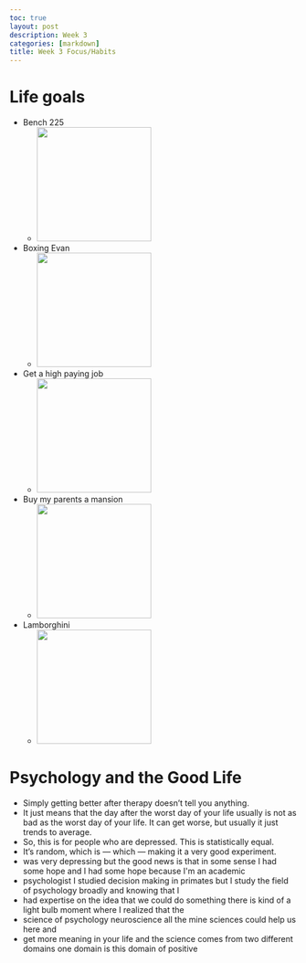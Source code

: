 ```yaml
---
toc: true
layout: post
description: Week 3
categories: [markdown]
title: Week 3 Focus/Habits
---
```


# Life goals
- Bench 225
  - <img src="(https://user-images.githubusercontent.com/72475804/189558325-ea7a3858-c8cd-46c8-b9de-ee04fb0929d0.png)"  width="200">
- Boxing Evan
  - <img src="(https://user-images.githubusercontent.com/72475804/189973499-12d8e135-fb35-4ebe-bfe8-61e6e520b628.png)"  width="200">
- Get a high paying job
  - <img src="(https://user-images.githubusercontent.com/72475804/189558197-e7f50a9f-b02c-46fd-9523-5206dd7290ae.png)"  width="200">
- Buy my parents a mansion
  - <img src="(https://user-images.githubusercontent.com/72475804/189558228-67045fa7-da85-4a15-bff2-9a3a520fd90a.png)"  width="200">
- Lamborghini
  - <img src="(https://user-images.githubusercontent.com/72475804/189558263-99226041-932b-4a1a-a658-a84f5f1d2b72.png)"  width="200">



# Psychology and the Good Life
- Simply getting better after therapy doesn’t tell you anything. 
- It just means that the day after the worst day of your life usually is not as bad as the worst day of your life. It can get worse, but usually it just trends to average.
- So, this is for people who are depressed. This is statistically equal.
- It’s random, which is — which — making it a very good experiment. 
- was very depressing but the good news is that in some sense I had some hope and I had some hope because I'm an academic
- psychologist I studied decision making in primates but I study the field of psychology broadly and knowing that I
- had expertise on the idea that we could do something there is kind of a light bulb moment where I realized that the
- science of psychology neuroscience all the mine sciences could help us here and
- get more meaning in your life and the science comes from two different domains one domain is this domain of positive
